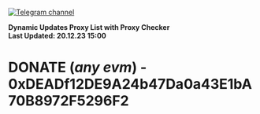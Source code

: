 [![Telegram channel](https://img.shields.io/endpoint?url=https://runkit.io/damiankrawczyk/telegram-badge/branches/master?url=https://t.me/n4z4v0d)](https://t.me/n4z4v0d) 

**Dynamic Updates Proxy List with Proxy Checker**  
**Last Updated: 20.12.23 15:00**

# DONATE (_any evm_) - 0xDEADf12DE9A24b47Da0a43E1bA70B8972F5296F2
